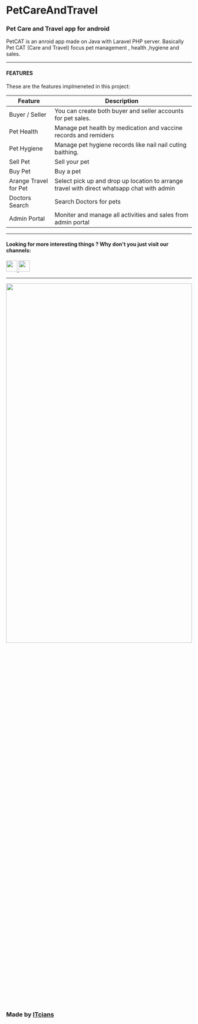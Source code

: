 # PetCareAndTravel

<body>
    <h3>Pet Care and Travel app for android</h3>
    <p>PetCAT is an anroid app made on Java with Laravel PHP server. Basically Pet CAT (Care and Travel) focus pet
        management , health ,hygiene and sales.</p>
    <hr>
    <h4>FEATURES</h4>
    <p>These are the features implmeneted in this project:</p>
    <table>
        <thead>
            <tr>
                <th>Feature</th>
                <th>Description</th>
            </tr>
        </thead>
        <tbody>
            <tr>
                <td>Buyer / Seller</td>
                <td>
                    You can create both buyer and seller accounts for pet sales.
                </td>
                </tr>
                <tr><td>Pet Health</td>
                <td>
                    Manage pet health by medication and vaccine records and remiders
                </td>
            </tr><tr>
                <td>Pet Hygiene</td>
                <td>
                    Manage pet hygiene records like nail nail cuting baithing.
                </td>
            </tr><tr>
                <td>Sell Pet</td>
                <td>
                    Sell your pet
                </td>
            </tr><tr>
                <td>Buy Pet</td>
                <td>
                    Buy a pet
                </td>
            </tr><tr>
                <td>Arange Travel for Pet</td>
                <td>
                    Select pick up and drop up location to arrange travel with direct whatsapp chat with admin
                </td>
            </tr><tr>
                <td>Doctors Search</td>
                <td>
                    Search Doctors for pets
                </td>
            </tr><tr>
                <td>Admin Portal</td>
                <td>
                    Moniter and manage all activities and sales from admin portal
                </td>
            </tr>
        </tbody>
    </table>
    <hr>
    <h4>Looking for more interesting things ? Why don't you just visit our channels:</h4>
    <a href='https://facebook.com/itcianx'>
        <img src='https://cdn-icons-png.flaticon.com/512/5968/5968764.png' width="30" height="30">
    </a>
    <a href='https://www.youtube.com/channel/UCFuPSGbeycB4ZPAFhIYQfQA'>
        <img src='https://cdn-icons-png.flaticon.com/512/1384/1384060.png' width="30" height="30">
    </a>
    <hr>
    <img src='https://itcians.com/wp-content/uploads/2022/02/Logo-of-ITcians-01-scaled.jpg'
        style="width:100%;height:50%">
    <h3>Made by <a href='https://itcians.com'>ITcians</a></h3><br>
</body>
